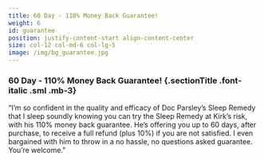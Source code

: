```yaml
---
title: 60 Day - 110% Money Back Guarantee!
weight: 6
id: guarantee
position: justify-content-start align-content-center
size: col-12 col-md-6 col-lg-5
image: /img/bg_guarantee.jpg
---
```


### 60 Day - 110% Money Back Guarantee! {.sectionTitle .font-italic .sml .mb-3}

<p class="font22 font-italic">“I’m so confident in the quality and efficacy of Doc Parsley’s Sleep Remedy that I sleep soundly knowing you can try the Sleep Remedy at Kirk’s risk, with his 110% money back guarantee. He’s offering you up to 60 days, after purchase, to receive a full refund (plus 10%) if you are not satisfied. I even bargained with him to throw in a no hassle, no questions asked guarantee. You’re welcome.”</p>